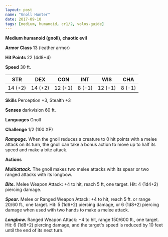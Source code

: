 ```yaml
---
layout: post
name: "Gnoll Hunter"
date: 2017-09-10
tags: [medium, humanoid, cr1/2, volos-guide]
---
```


**Medium humanoid (gnoll), chaotic evil**

**Armor Class** 13 (leather armor)

**Hit Points** 22 (4d8+4)

**Speed** 30 ft.

|   STR   |   DEX   |   CON   |   INT   |   WIS   |   CHA   |
|:-----:|:-----:|:-----:|:-----:|:-----:|:-----:|
| 14 (+2) | 14 (+2) | 12 (+1) | 8 (-1) | 12 (+1) | 8 (-1) |

**Skills** Perception +3, Stealth +3

**Senses** darkvision 60 ft.

**Languages** Gnoll

**Challenge** 1/2 (100 XP)

***Rampage.*** When the gnoll reduces a creature to 0 hit points with a melee attack on its turn, the gnoll can take a bonus action to move up to half its speed and make a bite attack.

**Actions**

***Multiattack.*** The gnoll makes two melee attacks with its spear or two ranged attacks with its longbow.

***Bite.*** Melee Weapon Attack: +4 to hit, reach 5 ft, one target. Hit: 4 (1d4+2) piercing damage.

***Spear.*** Melee or Ranged Weapon Attack: +4 to hit, reach 5 ft. or range 20/60 ft., one target. Hit: 5 (1d6+2) piercing damage, or 6 (1d8+2) piercing damage when used with two hands to make a melee attack.

***Longbow.*** Ranged Weapon Attack: +4 to hit, range 150/600 ft., one target. Hit: 6 (1d8+2) piercing damage, and the target's speed is reduced by 10 feet until the end of its next turn.

